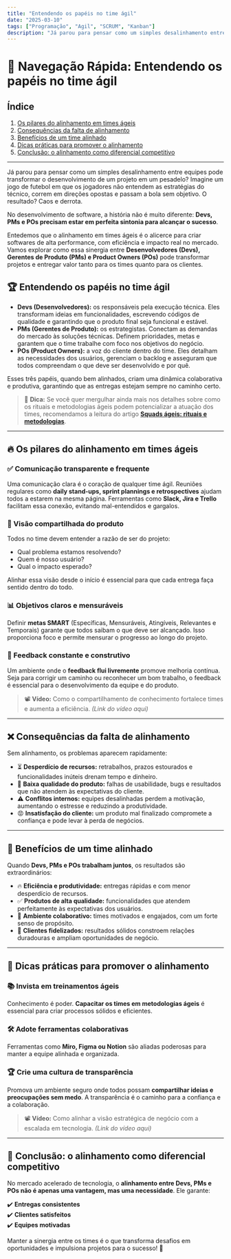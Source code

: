 ```yaml
---
title: "Entendendo os papéis no time ágil"
date: "2025-03-10"
tags: ["Programação", "Agil", "SCRUM", "Kanban"]
description: "Já parou para pensar como um simples desalinhamento entre equipes pode transformar o desenvolvimento de um projeto em um pesadelo?"
---
```


# 🚀 Navegação Rápida: Entendendo os papéis no time ágil

## Índice
1. [Os pilares do alinhamento em times ágeis](#os-pilares-do-alinhamento-em-times-ágeis)
2. [Consequências da falta de alinhamento](#consequências-da-falta-de-alinhamento)
3. [Benefícios de um time alinhado](#benefícios-de-um-time-alinhado)
4. [Dicas práticas para promover o alinhamento](#dicas-práticas-para-promover-o-alinhamento)
5. [Conclusão: o alinhamento como diferencial competitivo](#conclusão-o-alinhamento-como-diferencial-competitivo)

---

Já parou para pensar como um simples desalinhamento entre equipes pode transformar o desenvolvimento de um projeto em um pesadelo? Imagine um jogo de futebol em que os jogadores não entendem as estratégias do técnico, correm em direções opostas e passam a bola sem objetivo. O resultado? Caos e derrota. 

No desenvolvimento de software, a história não é muito diferente: **Devs, PMs e POs precisam estar em perfeita sintonia para alcançar o sucesso**.

Entedemos que o alinhamento em times ágeis é o alicerce para criar softwares de alta performance, com eficiência e impacto real no mercado. Vamos explorar como essa sinergia entre **Desenvolvedores (Devs), Gerentes de Produto (PMs) e Product Owners (POs)** pode transformar projetos e entregar valor tanto para os times quanto para os clientes.

## 🏆 Entendendo os papéis no time ágil

- **Devs (Desenvolvedores):** os responsáveis pela execução técnica. Eles transformam ideias em funcionalidades, escrevendo códigos de qualidade e garantindo que o produto final seja funcional e estável.
- **PMs (Gerentes de Produto):** os estrategistas. Conectam as demandas do mercado às soluções técnicas. Definem prioridades, metas e garantem que o time trabalhe com foco nos objetivos do negócio.
- **POs (Product Owners):** a voz do cliente dentro do time. Eles detalham as necessidades dos usuários, gerenciam o backlog e asseguram que todos compreendam o que deve ser desenvolvido e por quê.

Esses três papéis, quando bem alinhados, criam uma dinâmica colaborativa e produtiva, garantindo que as entregas estejam sempre no caminho certo.

> 📄 **Dica:** Se você quer mergulhar ainda mais nos detalhes sobre como os rituais e metodologias ágeis podem potencializar a atuação dos times, recomendamos a leitura do artigo **[Squads ágeis: rituais e metodologias](#)**.

---

## 🔥 Os pilares do alinhamento em times ágeis

### ✅ Comunicação transparente e frequente
Uma comunicação clara é o coração de qualquer time ágil. Reuniões regulares como **daily stand-ups, sprint plannings e retrospectives** ajudam todos a estarem na mesma página. Ferramentas como **Slack, Jira e Trello** facilitam essa conexão, evitando mal-entendidos e gargalos.

### 🎯 Visão compartilhada do produto
Todos no time devem entender a razão de ser do projeto:
- Qual problema estamos resolvendo?
- Quem é nosso usuário?
- Qual o impacto esperado?

Alinhar essa visão desde o início é essencial para que cada entrega faça sentido dentro do todo.

### 📊 Objetivos claros e mensuráveis
Definir **metas SMART** (Específicas, Mensuráveis, Atingíveis, Relevantes e Temporais) garante que todos saibam o que deve ser alcançado. Isso proporciona foco e permite mensurar o progresso ao longo do projeto.

### 💬 Feedback constante e construtivo
Um ambiente onde o **feedback flui livremente** promove melhoria contínua. Seja para corrigir um caminho ou reconhecer um bom trabalho, o feedback é essencial para o desenvolvimento da equipe e do produto.

> 📽️ **Vídeo:** Como o compartilhamento de conhecimento fortalece times e aumenta a eficiência. *(Link do vídeo aqui)*

---

## ❌ Consequências da falta de alinhamento

Sem alinhamento, os problemas aparecem rapidamente:

- ⏳ **Desperdício de recursos:** retrabalhos, prazos estourados e funcionalidades inúteis drenam tempo e dinheiro.
- 🐞 **Baixa qualidade do produto:** falhas de usabilidade, bugs e resultados que não atendem às expectativas do cliente.
- ⚠️ **Conflitos internos:** equipes desalinhadas perdem a motivação, aumentando o estresse e reduzindo a produtividade.
- 😡 **Insatisfação do cliente:** um produto mal finalizado compromete a confiança e pode levar à perda de negócios.

---

## 🚀 Benefícios de um time alinhado

Quando **Devs, PMs e POs trabalham juntos**, os resultados são extraordinários:

- 🔥 **Eficiência e produtividade:** entregas rápidas e com menor desperdício de recursos.
- ✅ **Produtos de alta qualidade:** funcionalidades que atendem perfeitamente às expectativas dos usuários.
- 🤝 **Ambiente colaborativo:** times motivados e engajados, com um forte senso de propósito.
- 💼 **Clientes fidelizados:** resultados sólidos constroem relações duradouras e ampliam oportunidades de negócio.

---

## 🎯 Dicas práticas para promover o alinhamento

### 📚 Invista em treinamentos ágeis
Conhecimento é poder. **Capacitar os times em metodologias ágeis** é essencial para criar processos sólidos e eficientes.

### 🛠️ Adote ferramentas colaborativas
Ferramentas como **Miro, Figma ou Notion** são aliadas poderosas para manter a equipe alinhada e organizada.

### 🏆 Crie uma cultura de transparência
Promova um ambiente seguro onde todos possam **compartilhar ideias e preocupações sem medo**. A transparência é o caminho para a confiança e a colaboração.

> 📽️ **Vídeo:** Como alinhar a visão estratégica de negócio com a escalada em tecnologia. *(Link do vídeo aqui)*

---

## 🏁 Conclusão: o alinhamento como diferencial competitivo

No mercado acelerado de tecnologia, o **alinhamento entre Devs, PMs e POs não é apenas uma vantagem, mas uma necessidade**. Ele garante:

✔️ **Entregas consistentes**  
✔️ **Clientes satisfeitos**  
✔️ **Equipes motivadas**  

Manter a sinergia entre os times é o que transforma desafios em oportunidades e impulsiona projetos para o sucesso! 🚀